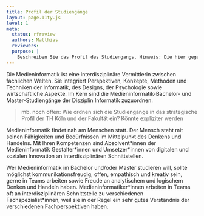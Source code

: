 ```yaml
---
title: Profil der Studiengänge
layout: page.11ty.js
level: 1
meta:
  status: rfreview
  authors: Matthias
  reviewers: 
  purpose: |
    Beschreiben Sie das Profil des Studiengangs. Hinweis: Die hier gegebene Beschreibung wird u.a. für die Außendarstellung in der Datenbank des Akkreditierungsrates verwendet. Wie ordnet sich der Studiengang in das strategische Profil der TH Köln und der Fakultät ein? Welcher Wissenschaftsdisziplin (ggf. mehreren Wissenschaftsdisziplinen) und den sie prägenden Merkmale ist der Studiengang zuzuordnen?
---
```


Die Medieninformatik ist eine interdisziplinäre Vermittlerin zwischen fachlichen Welten. Sie integriert Perspektiven, Konzepte, Methoden und Techniken der Informatik, des Designs, der Psychologie sowie wirtschaftliche Aspekte. Im Kern sind die Medieninformatik-Bachelor- und Master-Studiengänge der Disziplin Informatik zuzuordnen.

> mb. noch offen: Wie ordnen sich die Studiengänge in das strategische Profil der TH Köln und der Fakultät ein? Könnte expliziter werden

Medieninformatik findet nah am Menschen statt. Der Mensch steht mit seinen Fähigkeiten und Bedürfnissen im Mittelpunkt des Denkens und Handelns. Mit Ihren Kompetenzen sind Absolvent\*innen der Medieninformatik Gestalter\*innen und Umsetzer\*innen von digitalen und sozialen Innovation an interdisziplinären Schnittstellen.

Wer Medieninformatik im Bachelor und/oder Master studieren will, sollte möglichst kommunikationsfreudig, offen, empathisch und kreativ sein, gerne in Teams arbeiten sowie Freude an analytischem und logischem Denken und Handeln haben. Medieninformatiker\*innen arbeiten in Teams oft an interdisziplinären Schnittstelle zu verschiedenen Fachspezialist\*innen, weil sie in der Regel ein sehr gutes Verständnis der verschiedenen Fachperspektiven haben.


